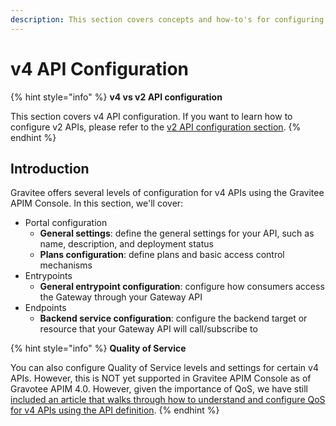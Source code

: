```yaml
---
description: This section covers concepts and how-to's for configuring v4 APIs in Gravitee.
---
```


# v4 API Configuration

{% hint style="info" %}
**v4 vs v2 API configuration**

This section covers v4 API configuration. If you want to learn how to configure v2 APIs, please refer to the [v2 API configuration section](../v2-api-configuration/).
{% endhint %}

## Introduction

Gravitee offers several levels of configuration for v4 APIs using the Gravitee APIM Console. In this section, we'll cover:

* Portal configuration
  * **General settings**: define the general settings for your API, such as name, description, and deployment status
  * **Plans configuration**: define plans and basic access control mechanisms
* Entrypoints
  * **General entrypoint configuration**: configure how consumers access the Gateway through your Gateway API
* Endpoints
  * **Backend service configuration**: configure the backend target or resource that your Gateway API will call/subscribe to

{% hint style="info" %}
**Quality of Service**

You can also configure Quality of Service levels and settings for certain v4 APIs. However, this is NOT yet supported in Gravitee APIM Console as of Gravotee APIM 4.0. However, given the importance of QoS, we have still [included an article that walks through how to understand and configure QoS for v4 APIs using the API definition](quality-of-service.md).
{% endhint %}
